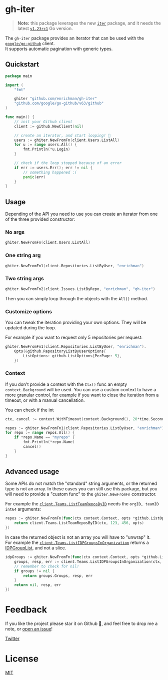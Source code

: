 # gh-iter

> **Note:** this package leverages the new [`iter`](https://pkg.go.dev/iter) package, and it needs the latest [`v1.23rc1`](https://go.dev/dl/#go1.23rc1) Go version.

The `gh-iter` package provides an iterator that can be used with the [`google/go-github`](https://github.com/google/go-github) client.  
It supports automatic pagination with generic types.

## Quickstart

```go
package main

import (
	"fmt"

	ghiter "github.com/enrichman/gh-iter"
	"github.com/google/go-github/v63/github"
)

func main() {
	// init your Github client
	client := github.NewClient(nil)

	// create an iterator, and start looping! 🎉
	users := ghiter.NewFromFn(client.Users.ListAll)
	for u := range users.All() {
		fmt.Println(*u.Login)
	}

	// check if the loop stopped because of an error
	if err := users.Err(); err != nil {
		// something happened :(
		panic(err)
	}
}
```

## Usage

Depending of the API you need to use you can create an iterator from one of the three provided constructor:

### No args

```go
ghiter.NewFromFn(client.Users.ListAll)
```

### One string arg

```go
ghiter.NewFromFn1(client.Repositories.ListByUser, "enrichman")
```

### Two string args

```go
ghiter.NewFromFn2(client.Issues.ListByRepo, "enrichman", "gh-iter")
```

Then you can simply loop through the objects with the `All()` method.


### Customize options

You can tweak the iteration providing your own options. They will be updated during the loop.

For example if you want to request only 5 repositories per request:

```go
ghiter.NewFromFn1(client.Repositories.ListByUser, "enrichman").
	Opts(&github.RepositoryListByUserOptions{
		ListOptions: github.ListOptions{PerPage: 5},
	})
```

### Context

If you don't provide a context with the `Ctx()` func an empty `context.Background` will be used. You can use a custom context to have a more granular control, for example if you want to close the iteration from a timeout, or with a manual cancellation.

You can check if the int


```go
ctx, cancel := context.WithTimeout(context.Background(), 20*time.Second)

repos := ghiter.NewFromFn1(client.Repositories.ListByUser, "enrichman").Ctx(ctx)
for repo := range repos.All() {
    if *repo.Name == "myrepo" {
        fmt.Println(*repo.Name)
	    cancel()
    }
}
```

## Advanced usage

Some APIs do not match the "standard" string arguments, or the returned type is not an array. In these cases you can still use this package, but you will need to provide a "custom func" to the `ghiter.NewFromFn` constructor.

For example the [`client.Teams.ListTeamReposByID`](https://pkg.go.dev/github.com/google/go-github/v63/github#TeamsService.ListTeamReposByID) needs the `orgID, teamID int64` arguments:

```go
repos := ghiter.NewFromFn(func(ctx context.Context, opts *github.ListOptions) ([]*github.Repository, *github.Response, error) {
	return client.Teams.ListTeamReposByID(ctx, 123, 456, opts)
})
```

In case the returned object is not an array you will have to "unwrap" it.  
For example the [`client.Teams.ListIDPGroupsInOrganization`](https://pkg.go.dev/github.com/google/go-github/v63/github#TeamsService.ListIDPGroupsInOrganization) returns a [IDPGroupList](https://pkg.go.dev/github.com/google/go-github/v63/github#IDPGroupList), and not a slice. 

```go
idpGroups := ghiter.NewFromFn(func(ctx context.Context, opts *github.ListCursorOptions) ([]*github.IDPGroup, *github.Response, error) {
	groups, resp, err := client.Teams.ListIDPGroupsInOrganization(ctx, "myorg", opts)
    // remember to check for nil!
	if groups != nil {
		return groups.Groups, resp, err
	}
	return nil, resp, err
})
```


# Feedback

If you like the project please star it on Github 🌟, and feel free to drop me a note, or [open an issue](https://github.com/enrichman/gh-iter/issues/new)!

[Twitter](https://twitter.com/enrichmann)

# License

[MIT](LICENSE)
